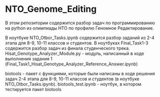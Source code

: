 # NTO_Genome_Editing
В этом репозитории содержится разбор задач по программированию на python из олимпиады НТО по профилю Геномное Редактирование.


В ноутбуке NTO_Otbor_Tasks.ipynb содержится разбор заданий из 2-4 этапа для 8-9, 10-11 классов и студентов.
В ноутбуках Final_Task1-3 содержится разбор задач из финала студенческого трека.
Hisat_Genotype_Analyzer_Module.py - модуль, написанный в ходе выполнения задания 1 (Final_Task1_Hisat_Genotype_Analyzer_Reference_Answer.ipynb)


biotools - пакет с функциями, которые были написаны в ходе решения задач 2-4 этапа для 8-9, 10-11 классов и студентов (в ноутбуке NTO_Otbor_Tasks.ipynb).
biotools_test.ipynb - ноутбук, в котором тестируется пакет biotools
